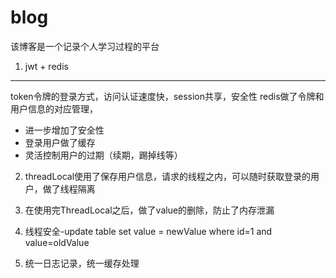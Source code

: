 # blog
该博客是一个记录个人学习过程的平台


1. jwt + redis
---
token令牌的登录方式，访问认证速度快，session共享，安全性
redis做了令牌和用户信息的对应管理，
+ 进一步增加了安全性
+ 登录用户做了缓存
+ 灵活控制用户的过期（续期，踢掉线等）
2. threadLocal使用了保存用户信息，请求的线程之内，可以随时获取登录的用户，做了线程隔离
 
3. 在使用完ThreadLocal之后，做了value的删除，防止了内存泄漏
 
4. 线程安全-update table set value = newValue where id=1 and value=oldValue
5. 统一日志记录，统一缓存处理






